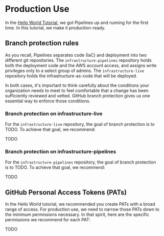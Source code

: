 # Production Use

In the [Hello World Tutorial](../hello-world), we got Pipelines up and running for the first time. In this tutorial, we make it production-ready.

## Branch protection rules

As you recall, Pipelines separates code (IaC) and deployment into two different git repositories. The `infrastructure-pipelines` repository holds both the deployment code and the AWS account access, and assigns write privileges only to a select group of admins. The `infrastructure-live` repository holds the infrastructure-as-code that will be deployed.

In both cases, it's important to think carefully about the conditions your organization needs to meet to feel comfortable that a change has been sufficiently reviewed and vetted. GitHub branch protection gives us one essential way to enforce those conditions.

### Branch protection on infrastructure-live

For the `infrastructure-live` repository, the goal of branch protection is to TODO. To achieve that goal, we recommend:

TODO

### Branch protection on infrastructure-pipelines

For the `infrastructure-pipelines` repository, the goal of branch protection is to TODO. To achieve that goal, we recommend:

TODO

## GitHub Personal Access Tokens (PATs)

In the Hello World tutorial, we recommended you create PATs with a broad range of access. For production use, we need to narrow those PATs down to the minimum permissions necessary. In that spirit, here are the specific permissions we recommend for each PAT:

TODO
